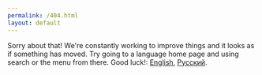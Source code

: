 ```yaml
---
permalink: /404.html
layout: default
---
```


Sorry about that! We're constantly working to improve things and it looks as if something has moved. Try going to a language home page and using search or the menu from there. Good luck!:
[English](/en/),
[Русский](/ru/).
